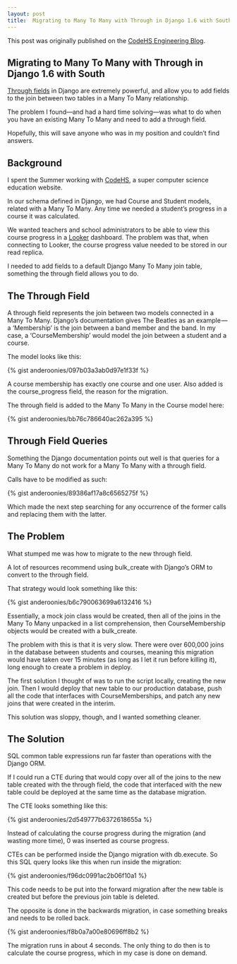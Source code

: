 ```yaml
---
layout: post
title:  Migrating to Many To Many with Through in Django 1.6 with South
---
```


This post was originally published on the [CodeHS Engineering Blog](https://medium.com/codehs-engineering-blog).

## Migrating to Many To Many with Through in Django 1.6 with South

[Through fields](https://docs.djangoproject.com/en/1.8/ref/models/fields/#django.db.models.ManyToManyField.through_fields) in Django are extremely powerful, and allow you to add fields to the join between two tables in a Many To Many relationship.

The problem I found—and had a hard time solving—was what to do when you have an existing Many To Many and need to add a through field.

Hopefully, this will save anyone who was in my position and couldn’t find answers.

## Background

I spent the Summer working with [CodeHS](codehs.com), a super computer science education website.

In our schema defined in Django, we had Course and Student models, related with a Many To Many. Any time we needed a student’s progress in a course it was calculated.

We wanted teachers and school administrators to be able to view this course progress in a [Looker](www.looker.com) dashboard. The problem was that, when connecting to Looker, the course progress value needed to be stored in our read replica.

I needed to add fields to a default Django Many To Many join table, something the through field allows you to do.

## The Through Field

A through field represents the join between two models connected in a Many To Many. Django’s documentation gives The Beatles as an example — a ‘Membership’ is the join between a band member and the band. In my case, a ‘CourseMembership’ would model the join between a student and a course.

The model looks like this:

{% gist anderoonies/097b03a3ab0d97e1f33f %}

A course membership has exactly one course and one user. Also added is the course_progress field, the reason for the migration.

The through field is added to the Many To Many in the Course model here:

{% gist anderoonies/bb76c786640ac262a395 %}

## Through Field Queries

Something the Django documentation points out well is that queries for a Many To Many do not work for a Many To Many with a through field.

Calls have to be modified as such:

{% gist anderoonies/89386af17a8c6565275f %}

Which made the next step searching for any occurrence of the former calls and replacing them with the latter.

## The Problem

What stumped me was how to migrate to the new through field.

A lot of resources recommend using bulk_create with Django’s ORM to convert to the through field.

That strategy would look something like this:

{% gist anderoonies/b6c790063699a6132416 %}

Essentially, a mock join class would be created, then all of the joins in the Many To Many unpacked in a list comprehension, then CourseMembership objects would be created with a bulk_create.

The problem with this is that it is very slow. There were over 600,000 joins in the database between students and courses, meaning this migration would have taken over 15 minutes (as long as I let it run before killing it), long enough to create a problem in deploy.

The first solution I thought of was to run the script locally, creating the new join. Then I would deploy that new table to our production database, push all the code that interfaces with CourseMemberships, and patch any new joins that were created in the interim.

This solution was sloppy, though, and I wanted something cleaner.

## The Solution
SQL common table expressions run far faster than operations with the Django ORM.

If I could run a CTE during that would copy over all of the joins to the new table created with the through field, the code that interfaced with the new table could be deployed at the same time as the database migration.

The CTE looks something like this:

{% gist anderoonies/2d549777b6372618655a %}

Instead of calculating the course progress during the migration (and wasting more time), 0 was inserted as course progress.

CTEs can be performed inside the Django migration with db.execute. So this SQL query looks like this when run inside the migration:

{% gist anderoonies/f96dc0991ac2b06f10a1 %}

This code needs to be put into the forward migration after the new table is created but before the previous join table is deleted.

The opposite is done in the backwards migration, in case something breaks and needs to be rolled back.

{% gist anderoonies/f8b0a7a00e80696ff8b2 %}

The migration runs in about 4 seconds. The only thing to do then is to calculate the course progress, which in my case is done on demand.
